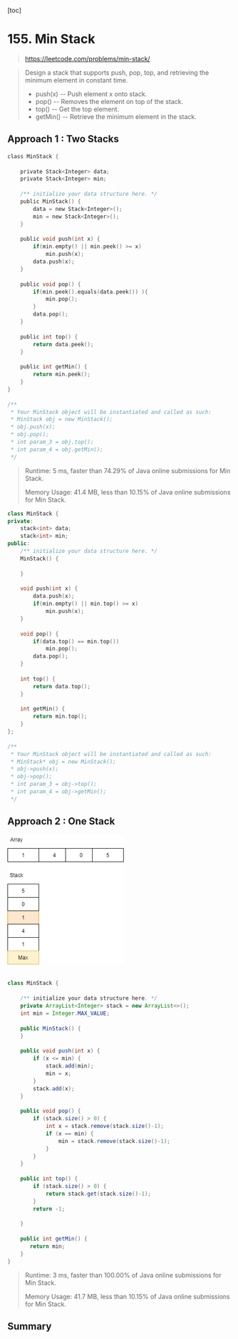 [toc]

# 155. Min Stack

> https://leetcode.com/problems/min-stack/

> Design a stack that supports push, pop, top, and retrieving the minimum element in constant time.
>
> - push(x) -- Push element x onto stack.
> - pop() -- Removes the element on top of the stack.
> - top() -- Get the top element.
> - getMin() -- Retrieve the minimum element in the stack.

## Approach 1 : Two Stacks

```c
class MinStack {
    
    private Stack<Integer> data;
    private Stack<Integer> min;
    
    /** initialize your data structure here. */
    public MinStack() {
        data = new Stack<Integer>();
        min = new Stack<Integer>();
    }
    
    public void push(int x) {
        if(min.empty() || min.peek() >= x)
            min.push(x);
        data.push(x);
    }
    
    public void pop() {
        if(min.peek().equals(data.peek()) ){
            min.pop();
        }
        data.pop();
    }
    
    public int top() {
        return data.peek();
    }
    
    public int getMin() {
        return min.peek();
    }
}

/**
 * Your MinStack object will be instantiated and called as such:
 * MinStack obj = new MinStack();
 * obj.push(x);
 * obj.pop();
 * int param_3 = obj.top();
 * int param_4 = obj.getMin();
 */
```
>Runtime: 5 ms, faster than 74.29% of Java online submissions for Min Stack.
>
>Memory Usage: 41.4 MB, less than 10.15% of Java online submissions for Min Stack.

```c++
class MinStack {
private:
    stack<int> data;
    stack<int> min;
public:
    /** initialize your data structure here. */
    MinStack() {
        
    }
    
    void push(int x) {
        data.push(x);
        if(min.empty() || min.top() >= x)
            min.push(x);
    }
    
    void pop() {
        if(data.top() == min.top())
            min.pop();
        data.pop();
    }
    
    int top() {
        return data.top();
    }
    
    int getMin() {
        return min.top();
    }
};

/**
 * Your MinStack object will be instantiated and called as such:
 * MinStack* obj = new MinStack();
 * obj->push(x);
 * obj->pop();
 * int param_3 = obj->top();
 * int param_4 = obj->getMin();
 */
```



## Approach 2  : One Stack

![](images\155.png)

```java

class MinStack {

    /** initialize your data structure here. */
    private ArrayList<Integer> stack = new ArrayList<>();
    int min = Integer.MAX_VALUE;
    
    public MinStack() {
    }
    
    public void push(int x) {
        if (x <= min) {
            stack.add(min);
            min = x;
        } 
        stack.add(x);
    }
    
    public void pop() {
        if (stack.size() > 0) {
            int x = stack.remove(stack.size()-1);
            if (x == min) {
                min = stack.remove(stack.size()-1);
            }
        }
    }
    
    public int top() {
        if (stack.size() > 0) {
            return stack.get(stack.size()-1);
        }
        return -1;
        
    }
    
    public int getMin() {
       return min; 
    }
}

```

> Runtime: 3 ms, faster than 100.00% of Java online submissions for Min Stack.
>
> Memory Usage: 41.7 MB, less than 10.15% of Java online submissions for Min Stack.

## Summary

